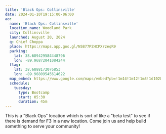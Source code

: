 ```yaml
---
title: 'Black Ops: Collinsville'
date: 2024-01-10T19:15:00-06:00
ao:
  name: 'Black Ops: Collinsville'
  location_name: Woodland Park
  city: Collinsville
  launched: August 20, 2024
  q: Chief Choppa
  place: https://maps.app.goo.gl/N5B77PZHCPXrzeqR9
  parking:
    lat: 38.689429584448796
    lon: -89.96872041084244
  flag:
    lat: 38.6888172076853
    lon: -89.96809545614622
  map_embed: https://www.google.com/maps/embed?pb=!1m14!1m12!1m3!1d1028.9644000721523!2d-89.96866274333803!3d38.688764344144296!2m3!1f0!2f0!3f0!3m2!1i1024!2i768!4f13.1!5e1!3m2!1sen!2sus!4v1724798186645!5m2!1sen!2sus
  schedule:
    tuesday:
      type: Bootcamp
      start: 05:30
      duration: 45m
---
```

This is a "Black Ops" location which is sort of like a "beta test" to see if there is demand for F3 in a new location.
Come join us and help build something to serve your community!
